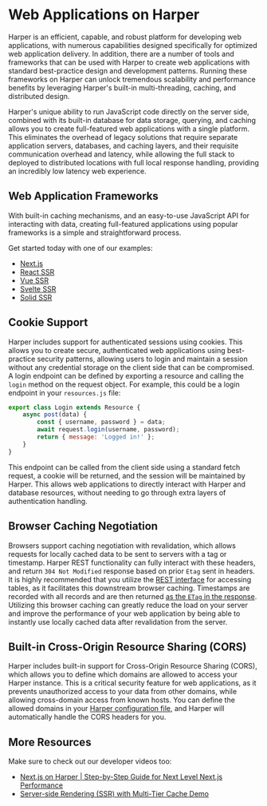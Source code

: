 # Web Applications on Harper

Harper is an efficient, capable, and robust platform for developing web applications, with numerous capabilities designed
specifically for optimized web application delivery. In addition, there are a number of tools and frameworks that can be used
with Harper to create web applications with standard best-practice design and development patterns. Running these frameworks
on Harper can unlock tremendous scalability and performance benefits by leveraging Harper's built-in multi-threading,
caching, and distributed design.

Harper's unique ability to run JavaScript code directly on the server side, combined with its built-in database for data storage, querying, and caching
allows you to create full-featured web applications with a single platform. This eliminates the overhead of legacy solutions that
require separate application servers, databases, and caching layers, and their requisite communication overhead and latency, while
allowing the full stack to deployed to distributed locations with full local response handling, providing an incredibly low latency web experience.

## Web Application Frameworks

With built-in caching mechanisms, and an easy-to-use JavaScript API for interacting with data, creating full-featured applications
using popular frameworks is a simple and straightforward process.

Get started today with one of our examples:

- [Next.js](https://github.com/HarperDB/nextjs-example)
- [React SSR](https://github.com/HarperDB/react-ssr-example)
- [Vue SSR](https://github.com/HarperDB/vue-ssr-example)
- [Svelte SSR](https://github.com/HarperDB/svelte-ssr-example)
- [Solid SSR](https://github.com/HarperDB/solid-ssr-example)

## Cookie Support

Harper includes support for authenticated sessions using cookies. This allows you to create secure, authenticated web applications
using best-practice security patterns, allowing users to login and maintain a session without any credential storage on the client side
that can be compromised. A login endpoint can be defined by exporting a resource and calling the `login` method on the request object. For example, this could be a login endpoint in your `resources.js` file:

```javascript
export class Login extends Resource {
	async post(data) {
		const { username, password } = data;
		await request.login(username, password);
		return { message: 'Logged in!' };
	}
}
```

This endpoint can be called from the client side using a standard fetch request, a cookie will be returned, and the session will be maintained by Harper.
This allows web applications to directly interact with Harper and database resources, without needing to go through extra layers of authentication handling.

## Browser Caching Negotiation

Browsers support caching negotiation with revalidation, which allows requests for locally cached data to be sent to servers with a tag or timestamp. Harper REST functionality can fully interact with these headers, and return `304 Not Modified` response based on prior `Etag` sent in headers. It is highly recommended that you utilize the [REST interface](../rest.md) for accessing tables, as it facilitates this downstream browser caching. Timestamps are recorded with all records and are then returned [as the `ETag` in the response](../rest.md#cachingconditional-requests). Utilizing this browser caching can greatly reduce the load on your server and improve the performance of your web application by being able to instantly use locally cached data after revalidation from the server.

## Built-in Cross-Origin Resource Sharing (CORS)

Harper includes built-in support for Cross-Origin Resource Sharing (CORS), which allows you to define which domains are allowed to access your Harper instance. This is a critical security feature for web applications, as it prevents unauthorized access to your data from other domains, while allowing cross-domain access from known hosts. You can define the allowed domains in your [Harper configuration file](../../deployments/configuration.md#http), and Harper will automatically handle the CORS headers for you.

## More Resources

Make sure to check out our developer videos too:

- [Next.js on Harper | Step-by-Step Guide for Next Level Next.js Performance](https://youtu.be/GqLEwteFJYY)
- [Server-side Rendering (SSR) with Multi-Tier Cache Demo](https://youtu.be/L-tnBNhO9Fc)